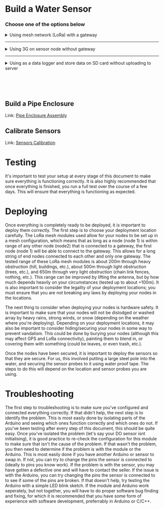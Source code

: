 # Build a Water Sensor

### Choose one of the options below

<details>
<summary>Using mesh network (LoRa) with a gateway</summary>
<br>

This is an option using mesh network where 3G signal is not available/stable on the water.

<div align="center">
    <img src="Documentation/Pictures/Mesh_Tube.png" width="60%">
</div>

A gateway is required to relay the data from node to server.

## Build Sensor Node

Link: [Build EndNode](Documentation/Water_Sensor/Build_EndNode.md)

### Connect LoRa Module

**LoRA:**

- Total 7 pins on the chip: Used Tx, Rx, Vcc and GND <u>(IGNORE SET, AUX and EN pins)</u>.
- Connect the Vcc of LoRA with the 5V of Arduino. Secondly, GND of LoRA with GND
- Connect LoRA Tx with Arduino A4
- Connect LoRA Rx with Arduino A5

<img src="Documentation/Pictures/water_arduino/Water_Sensor_End_Node_2023_bb_LoRa.png" width="50%">

## Build Gateway

Link: [Build Gateway](Documentation/Water_Sensor/Build_Gateway.md)

Link: [Gateway Enclosure](Documentation/Water_Sensor/Gateway_Enclosure_Assembly.md)

## Flash firmware for Nodes

### remoteConfig.h

The main configuration file, remoteConfig.h, can be found under the re-moteConfig library file `Arduino/libraries/re-moteConfig/remoteConfig.h`. This is the only file you need to change to configure the Arduinos (assuming you aren't adding custom support). You need to comment and uncomment out lines depending on your configuration, change `Node_Type` if you're uploading to a Gateway or an End node. The settings in the file all have clear comments that explain what that setting does.

Follow the following example to config the sensor node

[Mesh remoteConfig.h](Water_Sensor/Libraries/re-moteConfig/Example/meshNode.h)

### Flash

Link: [Flash firmware](Documentation/Water_Sensor/Flash_firmware.md)

## Flash firmware for Gateway

### remoteConfig.h

The main configuration file, remoteConfig.h, can be found under the re-moteConfig library file `Arduino/libraries/re-moteConfig/remoteConfig.h`. This is the only file you need to change to configure the Arduinos (assuming you aren't adding custom support). You need to comment and uncomment out lines depending on your configuration, change `Node_Type` if you're uploading to a Gateway or an End node. The settings in the file all have clear comments that explain what that setting does.

Follow the following example to config the gateway node

[Mesh remoteConfig.h](Water_Sensor/Libraries/re-moteConfig/Example/meshNode.h)

### Flash

Link: [Flash firmware](Documentation/Water_Sensor/Flash_firmware.md)

</details>

---

<details>
<summary>Using 3G on sensor node without gateway</summary>
<br>

This is an option using 3G on all sensor nodes where all nodes have 3G signal available and they are far from each other.

<div align="center">
    <img src="Documentation/Pictures/SingleNode.png" width="60%">
</div>

## Build Sensor Node

Link: [Build EndNode](Documentation/Water_Sensor/Build_EndNode.md)

## Connect 3G Module

**3G Shield:**

- Total 7 pins on the chip: Used Tx, Rx, Vcc and GND <u>(IGNORE SET, AUX and EN pins)</u>.
- Attach 3G Shield to Arduino Mega or only connect the Pins
- Connect 3G Tx with Arduino 11
- Connect 3G Rx with Arduino 10

<img src="Documentation/Pictures/water_arduino/Water_Sensor_End_Node_2023_bb_3g.png" width="50%">

## Flash firmware for Nodes

### remoteConfig.h

The main configuration file, remoteConfig.h, can be found under the re-moteConfig library file `Arduino/libraries/re-moteConfig/remoteConfig.h`. This is the only file you need to change to configure the Arduinos (assuming you aren't adding custom support). You need to comment and uncomment out lines depending on your configuration. The settings in the file all have clear comments that explain what that setting does.

Follow the following example to config the sensor node

[3G remoteConfig.h](Water_Sensor/Libraries/re-moteConfig/Example/singleNode.h)

### Flash

Link: [Flash firmware](Documentation/Water_Sensor/Flash_firmware.md)

</details>

---

<details>
<summary>Using as a data logger and store data on SD card without uploading to server</summary>
<br>

This is an option if you do not need real-time data and retrieve data only from an SD card.

<div align="center">
    <img src="Documentation/Pictures/DataLogger.png" width="60%">
</div>

## Build Sensor Node

Link: [Build EndNode](Documentation/Water_Sensor/Build_EndNode.md)

## Flash firmware for Nodes

### remoteConfig.h

The main configuration file, remoteConfig.h, can be found under the re-moteConfig library file `Arduino/libraries/re-moteConfig/remoteConfig.h`. This is the only file you need to change to configure the Arduinos (assuming you aren't adding custom support). You need to comment and uncomment out lines depending on your configuration. The settings in the file all have clear comments that explain what that setting does.

Follow the following example to config the sensor node

[dataLogger remoteConfig.h](Water_Sensor/Libraries/re-moteConfig/Example/dataLogger.h)

### Flash

Link: [Flash firmware](Documentation/Water_Sensor/Flash_firmware.md)

</details>

<br><br><br>

## Build a Pipe Enclosure

Link: [Pipe Enclosure Assembly](Documentation/Water_Sensor/Pipe_Enclosure_Assembly.md)

## Calibrate Sensors

Link: [Sensors Calibration](Documentation/Water_Sensor/Sensors_Calibration.md)


# Testing

It's important to test your setup at every stage of this document to make sure everything is functioning correctly. It is also highly recommended that once everything is finished, you run a full test over the course of a few days. This will ensure that everything is functioning as expected.

# Deploying

Once everything is completely ready to be deployed, it is important to deploy them correctly. The first step is to choose your deployment location carefully. The LoRa mesh modules used allow for your nodes to be set up in a mesh configuration, which means that as long as a node (node 1) is within range of any other node (node2) that is connected to a gateway, the first node (node 1) will be able to connect to the gateway. This allows for a long string of end nodes connected to each other and only one gateway. The tested range of these LoRa mesh modules is about 200m through heavy obstruction (hill, buildings, etc.), about 500m through light obstruction (trees, etc.), and 650m through very light obstruction (chain link fences, nothing, etc.). This range can be improved by lifting the antenna, but by how much depends heavily on your circumstances (tested up to about +100m). It is also important to consider the legality of your deployment locations; you must ensure that you are not breaking any laws by deploying your nodes in the locations.

The next thing to consider when deploying your nodes is hardware safety. It is important to make sure that your nodes will not be dislodged or washed array by heavy rains, strong winds, or snow (depending on the weather where you're deploying). Depending on your deployment locations, it may also be important to consider hiding/securing your nodes in some way to prevent vandalism. This could be done by burying your nodes (although this may affect GPS and LoRa connectivity), painting them to blend in, or covering them with something (could be leaves, or even trash, etc.).

Once the nodes have been secured, it is important to deploy the sensors so that they are secure. For us, this involved putting a large steel pole into the water, and securing the sensor probes to it using water proof tape. The steps to do this will depend on the location and sensor probes you are using.

# Troubleshooting

The first step to troubleshooting is to make sure you've configured and connected everything correctly. If that didn't help, the next step is to identify the problem. This is most easily done by isolating parts of the Arduino and seeing which ones function correctly and which ones do not. If you've been testing after every step of this document, this should be quite easy. Once you've isolated the problem (let's say your DO sensor isnt initialising), it is good practice to re-check the configuration for this module to make sure that isn't the cause of the problem. If that wasn't the problem, you then need to determine if the problem is with the module or the Arduino. This is most easily done if you have another Arduino or sensor to swap in. If not, you can try to change the pins the sensor is connected to (ideally to pins you know work). If the problem is with the sensor, you may have gotten a defective one and will have to contact the seller. If the issue is with the Arduino, you can try changing the pins the sensor is connected to to see if some of the pins are broken. If that doesn't help, try testing the Arduino with a simple LED blink sketch. If the module and Arduino work seperately, but not together, you will have to do proper software bug finding and fixing, for which it is recommended that you have some form of experience with software development, preferrably in Arduino or C/C++.
